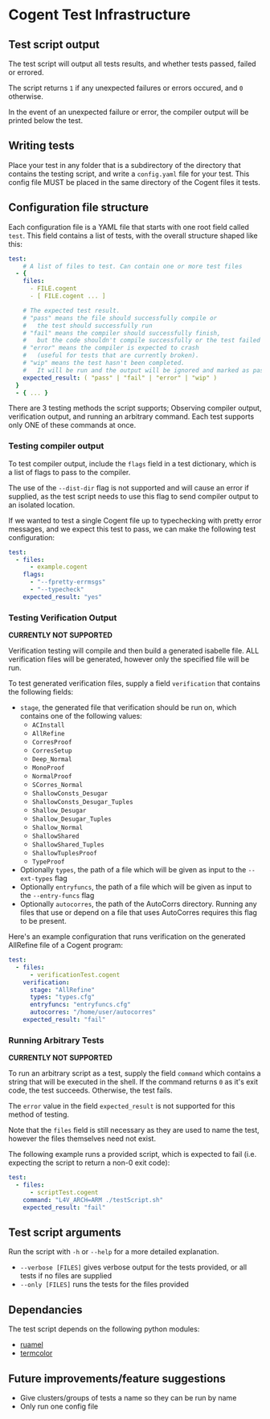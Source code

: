 # Cogent Test Infrastructure

## Test script output

The test script will output all tests results, and whether tests passed, failed or errored.

The script returns `1` if any unexpected failures or errors occured, and `0` otherwise.

In the event of an unexpected failure or error, the compiler output will be printed below the test.

## Writing tests

Place your test in any folder that is a subdirectory of the directory that contains the testing script, and write a `config.yaml` file for your test. This config file MUST be placed in the same directory of the Cogent files it tests.

## Configuration file structure

Each configuration file is a YAML file that starts with one root field called `test`. This field contains a list of tests, with the overall structure shaped like this:

```yaml
test:
    # A list of files to test. Can contain one or more test files
  - { 
    files: 
      - FILE.cogent
      - [ FILE.cogent ... ]

    # The expected test result. 
    # "pass" means the file should successfully compile or
    #   the test should successfully run
    # "fail" means the compiler should successfully finish, 
    #   but the code shouldn't compile successfully or the test failed
    # "error" means the compiler is expected to crash 
    #   (useful for tests that are currently broken).
    # "wip" means the test hasn't been completed.
    #   It will be run and the output will be ignored and marked as passing
    expected_result: ( "pass" | "fail" | "error" | "wip" )
  }
  - { ... }
```

There are 3 testing methods the script supports; Observing compiler output, verification output, and running an arbitrary command. Each test supports only ONE of these commands at once.

### Testing compiler output

To test compiler output, include the `flags` field in a test dictionary, which is a list of flags to pass to the compiler.

The use of the `--dist-dir` flag is not supported and will cause an error if supplied, as the test script needs to use this flag to send compiler output to an isolated location.

If we wanted to test a single Cogent file up to typechecking with pretty error messages, and we expect this test to pass, we can make the following test configuration:

```yaml
test:
  - files: 
      - example.cogent
    flags:
      - "--fpretty-errmsgs"
      - "--typecheck"
    expected_result: "yes"
```

### Testing Verification Output

**CURRENTLY NOT SUPPORTED**

Verification testing will compile and then build a generated isabelle file. ALL verification files will be generated, however only the specified file will be run.

To test generated verification files, supply a field `verification` that contains the following fields:
* `stage`, the generated file that verification should be run on, which contains one of the following values:
  * `ACInstall`
  * `AllRefine`
  * `CorresProof`
  * `CorresSetup`
  * `Deep_Normal`
  * `MonoProof`
  * `NormalProof`
  * `SCorres_Normal`
  * `ShallowConsts_Desugar`
  * `ShallowConsts_Desugar_Tuples`
  * `Shallow_Desugar`
  * `Shallow_Desugar_Tuples`
  * `Shallow_Normal`
  * `ShallowShared`
  * `ShallowShared_Tuples`
  * `ShallowTuplesProof`
  * `TypeProof`
* Optionally `types`, the path of a file which will be given as input to the `--ext-types` flag
* Optionally `entryfuncs`, the path of a file which will be given as input to the `--entry-funcs` flag
* Optionally `autocorres`, the path of the AutoCorrs directory. Running any files that use or depend on a file that uses AutoCorres requires this flag to be present.

Here's an example configuration that runs verification on the generated AllRefine file of a Cogent program:

```yaml
test:
  - files:
      - verificationTest.cogent
    verification: 
      stage: "AllRefine"
      types: "types.cfg"
      entryfuncs: "entryfuncs.cfg"
      autocorres: "/home/user/autocorres"
    expected_result: "fail"
```

### Running Arbitrary Tests

**CURRENTLY NOT SUPPORTED**

To run an arbitrary script as a test, supply the field `command` which contains a string
that will be executed in the shell. If the command returns `0` as it's exit code, the test
succeeds. Otherwise, the test fails.

The `error` value in the field `expected_result` is not supported for this method of testing.

Note that the `files` field is still necessary as they are used to name the test, however the files themselves need not exist.

The following example runs a provided script, which is expected to fail (i.e. expecting the script to return a non-0 exit code):

```yaml
test:
  - files:
      - scriptTest.cogent
    command: "L4V_ARCH=ARM ./testScript.sh"
    expected_result: "fail"
```

## Test script arguments

Run the script with `-h` or `--help` for a more detailed explanation.

* `--verbose [FILES]` gives verbose output for the tests provided, or all tests if no files are supplied
* `--only [FILES]` runs the tests for the files provided

## Dependancies

The test script depends on the following python modules:
* [ruamel](https://yaml.readthedocs.io/en/latest/)
* [termcolor](https://pypi.org/project/termcolor/)

## Future improvements/feature suggestions

* Give clusters/groups of tests a name so they can be run by name
* Only run one config file
